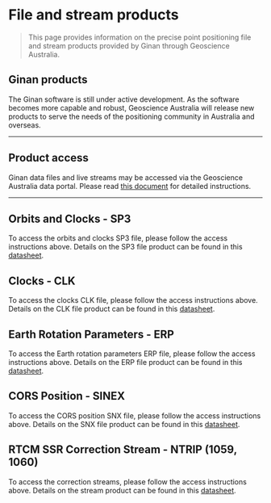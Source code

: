  

# File and stream products

> This page provides information on the precise point positioning file and stream products provided by Ginan through Geoscience Australia.


## Ginan products

The Ginan software is still under active development. As the software becomes more capable and robust, Geoscience Australia will release new products to serve the needs of the positioning community in Australia and overseas.

---

## Product access

Ginan data files and live streams may be accessed via the Geoscience Australia data portal. Please read [this document](resources/GinanProductsStreamsAccess20220422.pdf) for detailed instructions.

---

## Orbits and Clocks - SP3

To access the orbits and clocks SP3 file, please follow the access instructions above. Details on the SP3 file product can be found in this [datasheet](resources/datasheets/GA-SP3datasheet20230616v03.pdf).

## Clocks - CLK

To access the clocks CLK file, please follow the access instructions above. Details on the CLK file product can be found in this [datasheet](resources/datasheets/GA-CLKdatasheet20230616v02.pdf).

## Earth Rotation Parameters - ERP

To access the Earth rotation parameters ERP file, please follow the access instructions above. Details on the ERP file product can be found in this [datasheet](resources/datasheets/GA-ERPdatasheet20230616v03.pdf).

## CORS Position - SINEX

To access the CORS position SNX file, please follow the access instructions above. Details on the SNX file product can be found in this [datasheet](resources/datasheets/GA-SNXdatasheet20230616v02.pdf).

## RTCM SSR Correction Stream - NTRIP (1059, 1060)

To access the correction streams, please follow the access instructions above. Details on the stream product can be found in this [datasheet](resources/datasheets/GA-STREAMdatasheet20220615v01.pdf).